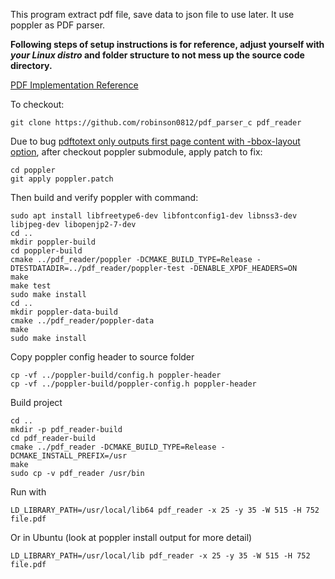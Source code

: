 This program extract pdf file, save data to json file to use later. It use poppler as PDF parser.

**Following steps of setup instructions is for reference, adjust yourself with _your Linux distro_ and folder structure to not mess up the source code directory.**

[PDF Implementation Reference](https://www.adobe.com/content/dam/acom/en/devnet/pdf/pdfs/pdf_reference_archives/PDFReference.pdf)

To checkout:
```commandline
git clone https://github.com/robinson0812/pdf_parser_c pdf_reader
```

Due to bug [pdftotext only outputs first page content with -bbox-layout option](https://bugs.freedesktop.org/show_bug.cgi?id=93344), after checkout poppler submodule, apply patch to fix:


```commandline
cd poppler
git apply poppler.patch
```

Then build and verify poppler with command:
```commandline
sudo apt install libfreetype6-dev libfontconfig1-dev libnss3-dev libjpeg-dev libopenjp2-7-dev
cd ..
mkdir poppler-build
cd poppler-build
cmake ../pdf_reader/poppler -DCMAKE_BUILD_TYPE=Release -DTESTDATADIR=../pdf_reader/poppler-test -DENABLE_XPDF_HEADERS=ON
make
make test
sudo make install
cd ..
mkdir poppler-data-build
cmake ../pdf_reader/poppler-data
make
sudo make install
```

Copy poppler config header to source folder
```commandline
cp -vf ../poppler-build/config.h poppler-header
cp -vf ../poppler-build/poppler-config.h poppler-header
```

Build project
```commandline
cd ..
mkdir -p pdf_reader-build
cd pdf_reader-build
cmake ../pdf_reader -DCMAKE_BUILD_TYPE=Release -DCMAKE_INSTALL_PREFIX=/usr
make
sudo cp -v pdf_reader /usr/bin
```

Run with 
```commandline
LD_LIBRARY_PATH=/usr/local/lib64 pdf_reader -x 25 -y 35 -W 515 -H 752 file.pdf
```

Or in Ubuntu (look at poppler install output for more detail)
```commandline
LD_LIBRARY_PATH=/usr/local/lib pdf_reader -x 25 -y 35 -W 515 -H 752 file.pdf
```
